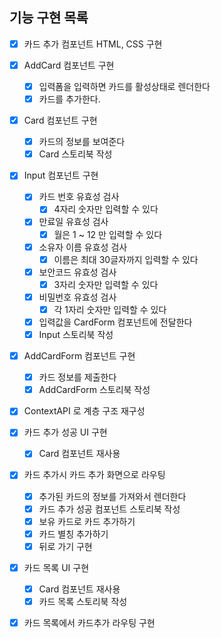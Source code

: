 ## 기능 구현 목록

- [x] 카드 추가 컴포넌트 HTML, CSS 구현

- [x] AddCard 컴포넌트 구현

  - [x] 입력폼을 입력하면 카드를 활성상태로 렌더한다
  - [x] 카드를 추가한다.

- [x] Card 컴포넌트 구현

  - [x] 카드의 정보를 보여준다
  - [x] Card 스토리북 작성

- [x] Input 컴포넌트 구현

  - [x] 카드 번호 유효성 검사
    - [x] 4자리 숫자만 입력할 수 있다
  - [x] 만료일 유효성 검사
    - [x] 월은 1 ~ 12 만 입력할 수 있다
  - [x] 소유자 이름 유효성 검사
    - [x] 이름은 최대 30글자까지 입력할 수 있다
  - [x] 보안코드 유효성 검사
    - [x] 3자리 숫자만 입력할 수 있다
  - [x] 비밀번호 유효성 검사
    - [x] 각 1자리 숫자만 입력할 수 있다
  - [x] 입력값을 CardForm 컴포넌트에 전달한다
  - [x] Input 스토리북 작성

- [x] AddCardForm 컴포넌트 구현

  - [x] 카드 정보를 제출한다
  - [x] AddCardForm 스토리북 작성

- [x] ContextAPI 로 계층 구조 재구성
- [x] 카드 추가 성공 UI 구현
  - [x] Card 컴포넌트 재사용
- [x] 카드 추가시 카드 추가 화면으로 라우팅
  - [x] 추가된 카드의 정보를 가져와서 렌더한다
  - [x] 카드 추가 성공 컴포넌트 스토리북 작성
  - [x] 보유 카드로 카드 추가하기
  - [x] 카드 별칭 추가하기
  - [x] 뒤로 가기 구현
- [x] 카드 목록 UI 구현
  - [x] Card 컴포넌트 재사용
  - [x] 카드 목록 스토리북 작성
- [x] 카드 목록에서 카드추가 라우팅 구현

